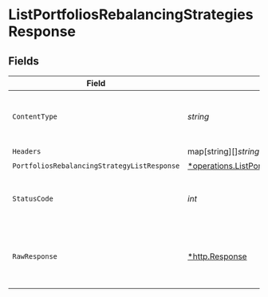 # ListPortfoliosRebalancingStrategiesResponse


## Fields

| Field                                                                                                                                                                                                      | Type                                                                                                                                                                                                       | Required                                                                                                                                                                                                   | Description                                                                                                                                                                                                |
| ---------------------------------------------------------------------------------------------------------------------------------------------------------------------------------------------------------- | ---------------------------------------------------------------------------------------------------------------------------------------------------------------------------------------------------------- | ---------------------------------------------------------------------------------------------------------------------------------------------------------------------------------------------------------- | ---------------------------------------------------------------------------------------------------------------------------------------------------------------------------------------------------------- |
| `ContentType`                                                                                                                                                                                              | *string*                                                                                                                                                                                                   | :heavy_check_mark:                                                                                                                                                                                         | HTTP response content type for this operation                                                                                                                                                              |
| `Headers`                                                                                                                                                                                                  | map[string][]*string*                                                                                                                                                                                      | :heavy_check_mark:                                                                                                                                                                                         | N/A                                                                                                                                                                                                        |
| `PortfoliosRebalancingStrategyListResponse`                                                                                                                                                                | [*operations.ListPortfoliosRebalancingStrategiesPortfoliosRebalancingStrategyListResponse](../../../pkg/models/operations/listportfoliosrebalancingstrategiesportfoliosrebalancingstrategylistresponse.md) | :heavy_minus_sign:                                                                                                                                                                                         | Portfolios                                                                                                                                                                                                 |
| `StatusCode`                                                                                                                                                                                               | *int*                                                                                                                                                                                                      | :heavy_check_mark:                                                                                                                                                                                         | HTTP response status code for this operation                                                                                                                                                               |
| `RawResponse`                                                                                                                                                                                              | [*http.Response](https://pkg.go.dev/net/http#Response)                                                                                                                                                     | :heavy_check_mark:                                                                                                                                                                                         | Raw HTTP response; suitable for custom response parsing                                                                                                                                                    |